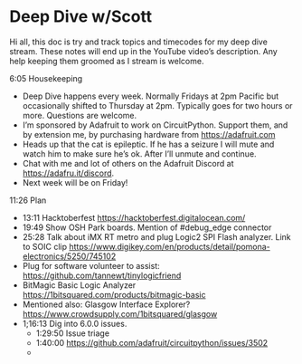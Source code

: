 # Deep Dive w/Scott


Hi all, this doc is try and track topics and timecodes for my deep dive stream. These notes will end up in the YouTube video’s description. Any help keeping them groomed as I stream is welcome.


6:05 Housekeeping
* Deep Dive happens every week. Normally Fridays at 2pm Pacific but occasionally shifted to Thursday at 2pm. Typically goes for two hours or more. Questions are welcome.
* I’m sponsored by Adafruit to work on CircuitPython. Support them, and by extension me, by purchasing hardware from https://adafruit.com
* Heads up that the cat is epileptic. If he has a seizure I will mute and watch him to make sure he’s ok. After I’ll unmute and continue.
* Chat with me and lot of others on the Adafruit Discord at https://adafru.it/discord.
* Next week will be on Friday!


11:26 Plan
* 13:11 Hacktoberfest https://hacktoberfest.digitalocean.com/
* 19:49 Show OSH Park boards.
Mention of #debug_edge connector 
* 25:28 Talk about iMX RT metro and plug Logic2 SPI Flash analyzer.
Link to SOIC clip https://www.digikey.com/en/products/detail/pomona-electronics/5250/745102
* Plug for software volunteer to assist: https://github.com/tannewt/tinylogicfriend 
* BitMagic Basic Logic Analyzer
https://1bitsquared.com/products/bitmagic-basic
* Mentioned also: Glasgow Interface Explorer?
 https://www.crowdsupply.com/1bitsquared/glasgow
* 1;16:13 Dig into 6.0.0 issues.
   * 1:29:50 Issue triage
   * 1:40:00 https://github.com/adafruit/circuitpython/issues/3502
   *
   
